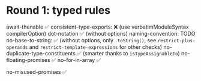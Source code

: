 # Round 1: typed rules

await-thenable ✅
consistent-type-exports: ❌ (use verbatimModuleSyntax compilerOption)
dot-notation ✅ (without options)
naming-convention: TODO
no-base-to-string: ✅ (without options, only `.toString()`, see `restrict-plus-operands` and `restrict-template-expressions` for other checks)
no-duplicate-type-constituents ✅ (smarter thanks to `isTypeAssignableTo`)
no-floating-promises ✅
no-for-in-array ✅

no-misused-promises ✅
